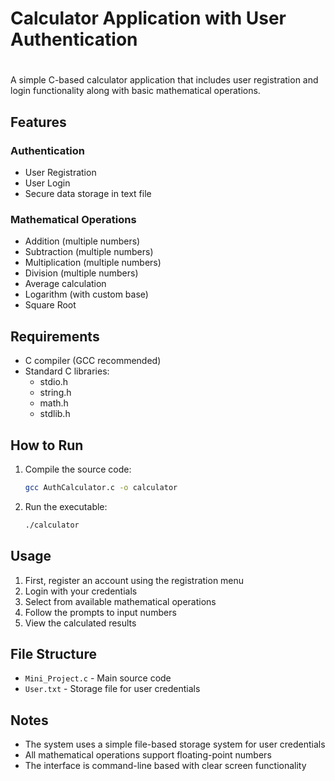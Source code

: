 # Calculator Application with User Authentication
#
A simple C-based calculator application that includes user registration and login functionality along with basic mathematical operations.

## Features

### Authentication
- User Registration
- User Login
- Secure data storage in text file

### Mathematical Operations
- Addition (multiple numbers)
- Subtraction (multiple numbers)
- Multiplication (multiple numbers)
- Division (multiple numbers)
- Average calculation
- Logarithm (with custom base)
- Square Root

## Requirements
- C compiler (GCC recommended)
- Standard C libraries:
    - stdio.h
    - string.h
    - math.h
    - stdlib.h

## How to Run
1. Compile the source code:
     ```bash
     gcc AuthCalculator.c -o calculator
     ```
2. Run the executable:
     ```bash
     ./calculator
     ```

## Usage
1. First, register an account using the registration menu
2. Login with your credentials
3. Select from available mathematical operations
4. Follow the prompts to input numbers
5. View the calculated results

## File Structure
- `Mini_Project.c` - Main source code
- `User.txt` - Storage file for user credentials

## Notes
- The system uses a simple file-based storage system for user credentials
- All mathematical operations support floating-point numbers
- The interface is command-line based with clear screen functionality
